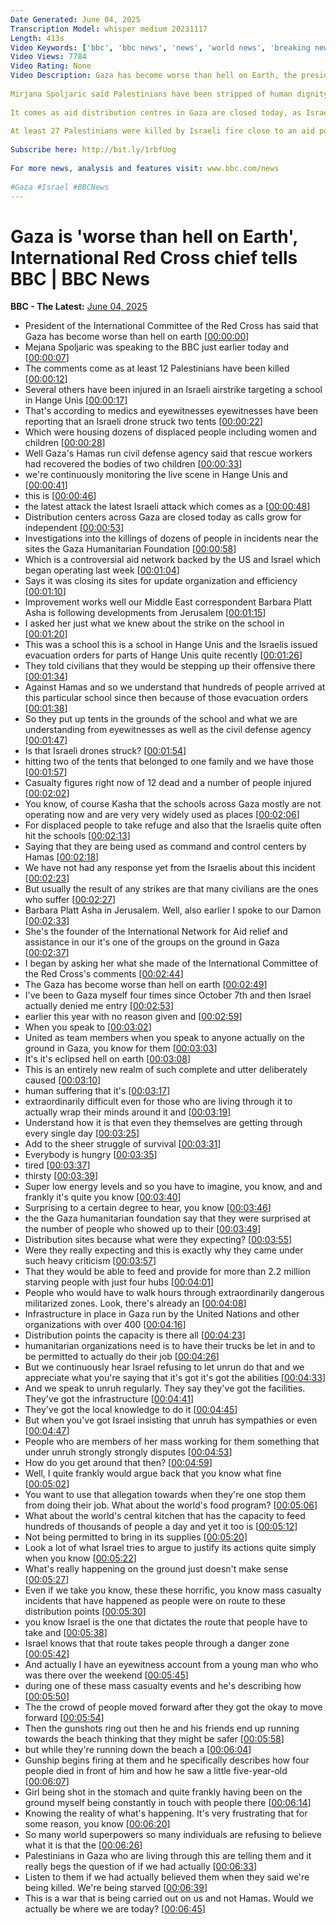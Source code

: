 ```yaml
---
Date Generated: June 04, 2025
Transcription Model: whisper medium 20231117
Length: 413s
Video Keywords: ['bbc', 'bbc news', 'news', 'world news', 'breaking news', 'us news', 'world', 'america', 'usa', 'usa news', 'india news']
Video Views: 7784
Video Rating: None
Video Description: Gaza has become worse than hell on Earth, the president of the International Committee of the Red Cross has told the BBC.
 
Mirjana Spoljaric said Palestinians have been stripped of human dignity and international humanitarian law is being hollowed out.
 
It comes as aid distribution centres in Gaza are closed today, as Israel's military warns roads leading to the sites will be considered "combat zones".
 
At least 27 Palestinians were killed by Israeli fire close to an aid point on Tuesday, Hamas-backed local officials said, the third deadly incident this week near a site run by the Gaza Humanitarian Foundation (GHF).
 
Subscribe here: http://bit.ly/1rbfUog
 
For more news, analysis and features visit: www.bbc.com/news
 
#Gaza #Israel #BBCNews
---
```


# Gaza is 'worse than hell on Earth', International Red Cross chief tells BBC | BBC News
**BBC - The Latest:** [June 04, 2025](https://www.youtube.com/watch?v=7SX13M01zGU)
*  President of the International Committee of the Red Cross has said that Gaza has become worse than hell on earth [[00:00:00](https://www.youtube.com/watch?v=7SX13M01zGU&t=0.0s)]
*  Mejana Spoljaric was speaking to the BBC just earlier today and [[00:00:07](https://www.youtube.com/watch?v=7SX13M01zGU&t=7.2s)]
*  The comments come as at least 12 Palestinians have been killed [[00:00:12](https://www.youtube.com/watch?v=7SX13M01zGU&t=12.8s)]
*  Several others have been injured in an Israeli airstrike targeting a school in Hange Unis [[00:00:17](https://www.youtube.com/watch?v=7SX13M01zGU&t=17.28s)]
*  That's according to medics and eyewitnesses eyewitnesses have been reporting that an Israeli drone struck two tents [[00:00:22](https://www.youtube.com/watch?v=7SX13M01zGU&t=22.44s)]
*  Which were housing dozens of displaced people including women and children [[00:00:28](https://www.youtube.com/watch?v=7SX13M01zGU&t=28.84s)]
*  Well Gaza's Hamas run civil defense agency said that rescue workers had recovered the bodies of two children [[00:00:33](https://www.youtube.com/watch?v=7SX13M01zGU&t=33.48s)]
*  we're continuously monitoring the live scene in Hange Unis and [[00:00:41](https://www.youtube.com/watch?v=7SX13M01zGU&t=41.0s)]
*  this is [[00:00:46](https://www.youtube.com/watch?v=7SX13M01zGU&t=46.6s)]
*  the latest attack the latest Israeli attack which comes as a [[00:00:48](https://www.youtube.com/watch?v=7SX13M01zGU&t=48.08s)]
*  Distribution centers across Gaza are closed today as calls grow for independent [[00:00:53](https://www.youtube.com/watch?v=7SX13M01zGU&t=53.160000000000004s)]
*  Investigations into the killings of dozens of people in incidents near the sites the Gaza Humanitarian Foundation [[00:00:58](https://www.youtube.com/watch?v=7SX13M01zGU&t=58.120000000000005s)]
*  Which is a controversial aid network backed by the US and Israel which began operating last week [[00:01:04](https://www.youtube.com/watch?v=7SX13M01zGU&t=64.56s)]
*  Says it was closing its sites for update organization and efficiency [[00:01:10](https://www.youtube.com/watch?v=7SX13M01zGU&t=70.48s)]
*  Improvement works well our Middle East correspondent Barbara Platt Asha is following developments from Jerusalem [[00:01:15](https://www.youtube.com/watch?v=7SX13M01zGU&t=75.68s)]
*  I asked her just what we knew about the strike on the school in [[00:01:20](https://www.youtube.com/watch?v=7SX13M01zGU&t=80.98s)]
*  This was a school this is a school in Hange Unis and the Israelis issued evacuation orders for parts of Hange Unis quite recently [[00:01:26](https://www.youtube.com/watch?v=7SX13M01zGU&t=86.02000000000001s)]
*  They told civilians that they would be stepping up their offensive there [[00:01:34](https://www.youtube.com/watch?v=7SX13M01zGU&t=94.82000000000001s)]
*  Against Hamas and so we understand that hundreds of people arrived at this particular school since then because of those evacuation orders [[00:01:38](https://www.youtube.com/watch?v=7SX13M01zGU&t=98.7s)]
*  So they put up tents in the grounds of the school and what we are understanding from eyewitnesses as well as the civil defense agency [[00:01:47](https://www.youtube.com/watch?v=7SX13M01zGU&t=107.0s)]
*  Is that Israeli drones struck? [[00:01:54](https://www.youtube.com/watch?v=7SX13M01zGU&t=114.0s)]
*  hitting two of the tents that belonged to one family and we have those [[00:01:57](https://www.youtube.com/watch?v=7SX13M01zGU&t=117.08s)]
*  Casualty figures right now of 12 dead and a number of people injured [[00:02:02](https://www.youtube.com/watch?v=7SX13M01zGU&t=122.24s)]
*  You know, of course Kasha that the schools across Gaza mostly are not operating now and are very very widely used as places [[00:02:06](https://www.youtube.com/watch?v=7SX13M01zGU&t=126.16s)]
*  For displaced people to take refuge and also that the Israelis quite often hit the schools [[00:02:13](https://www.youtube.com/watch?v=7SX13M01zGU&t=133.24s)]
*  Saying that they are being used as command and control centers by Hamas [[00:02:18](https://www.youtube.com/watch?v=7SX13M01zGU&t=138.96s)]
*  We have not had any response yet from the Israelis about this incident [[00:02:23](https://www.youtube.com/watch?v=7SX13M01zGU&t=143.32s)]
*  But usually the result of any strikes are that many civilians are the ones who suffer [[00:02:27](https://www.youtube.com/watch?v=7SX13M01zGU&t=147.60000000000002s)]
*  Barbara Platt Asha in Jerusalem. Well, also earlier I spoke to our Damon [[00:02:33](https://www.youtube.com/watch?v=7SX13M01zGU&t=153.48000000000002s)]
*  She's the founder of the International Network for Aid relief and assistance in our it's one of the groups on the ground in Gaza [[00:02:37](https://www.youtube.com/watch?v=7SX13M01zGU&t=157.92s)]
*  I began by asking her what she made of the International Committee of the Red Cross's comments [[00:02:44](https://www.youtube.com/watch?v=7SX13M01zGU&t=164.84s)]
*  The Gaza has become worse than hell on earth [[00:02:49](https://www.youtube.com/watch?v=7SX13M01zGU&t=169.56s)]
*  I've been to Gaza myself four times since October 7th and then Israel actually denied me entry [[00:02:53](https://www.youtube.com/watch?v=7SX13M01zGU&t=173.0s)]
*  earlier this year with no reason given and [[00:02:59](https://www.youtube.com/watch?v=7SX13M01zGU&t=179.07999999999998s)]
*  When you speak to [[00:03:02](https://www.youtube.com/watch?v=7SX13M01zGU&t=182.24s)]
*  United as team members when you speak to anyone actually on the ground in Gaza, you know for them [[00:03:03](https://www.youtube.com/watch?v=7SX13M01zGU&t=183.92000000000002s)]
*  It's it's eclipsed hell on earth [[00:03:08](https://www.youtube.com/watch?v=7SX13M01zGU&t=188.76000000000002s)]
*  This is an entirely new realm of such complete and utter deliberately caused [[00:03:10](https://www.youtube.com/watch?v=7SX13M01zGU&t=190.64000000000001s)]
*  human suffering that it's [[00:03:17](https://www.youtube.com/watch?v=7SX13M01zGU&t=197.52s)]
*  extraordinarily difficult even for those who are living through it to actually wrap their minds around it and [[00:03:19](https://www.youtube.com/watch?v=7SX13M01zGU&t=199.52s)]
*  Understand how it is that even they themselves are getting through every single day [[00:03:25](https://www.youtube.com/watch?v=7SX13M01zGU&t=205.48000000000002s)]
*  Add to the sheer struggle of survival [[00:03:31](https://www.youtube.com/watch?v=7SX13M01zGU&t=211.64000000000001s)]
*  Everybody is hungry [[00:03:35](https://www.youtube.com/watch?v=7SX13M01zGU&t=215.6s)]
*  tired [[00:03:37](https://www.youtube.com/watch?v=7SX13M01zGU&t=217.76000000000002s)]
*  thirsty [[00:03:39](https://www.youtube.com/watch?v=7SX13M01zGU&t=219.24s)]
*  Super low energy levels and so you have to imagine, you know, and and frankly it's quite you know [[00:03:40](https://www.youtube.com/watch?v=7SX13M01zGU&t=220.28s)]
*  Surprising to a certain degree to hear, you know [[00:03:46](https://www.youtube.com/watch?v=7SX13M01zGU&t=226.72s)]
*  the the Gaza humanitarian foundation say that they were surprised at the number of people who showed up to their [[00:03:49](https://www.youtube.com/watch?v=7SX13M01zGU&t=229.08s)]
*  Distribution sites because what were they expecting? [[00:03:55](https://www.youtube.com/watch?v=7SX13M01zGU&t=235.20000000000002s)]
*  Were they really expecting and this is exactly why they came under such heavy criticism [[00:03:57](https://www.youtube.com/watch?v=7SX13M01zGU&t=237.48s)]
*  That they would be able to feed and provide for more than 2.2 million starving people with just four hubs [[00:04:01](https://www.youtube.com/watch?v=7SX13M01zGU&t=241.56s)]
*  People who would have to walk hours through extraordinarily dangerous militarized zones. Look, there's already an [[00:04:08](https://www.youtube.com/watch?v=7SX13M01zGU&t=248.51999999999998s)]
*  Infrastructure in place in Gaza run by the United Nations and other organizations with over 400 [[00:04:16](https://www.youtube.com/watch?v=7SX13M01zGU&t=256.28s)]
*  Distribution points the capacity is there all [[00:04:23](https://www.youtube.com/watch?v=7SX13M01zGU&t=263.03999999999996s)]
*  humanitarian organizations need is to have their trucks be let in and to be permitted to actually do their job [[00:04:26](https://www.youtube.com/watch?v=7SX13M01zGU&t=266.79999999999995s)]
*  But we continuously hear Israel refusing to let unrun do that and we appreciate what you're saying that it's got it's got the abilities [[00:04:33](https://www.youtube.com/watch?v=7SX13M01zGU&t=273.52s)]
*  And we speak to unruh regularly. They say they've got the facilities. They've got the infrastructure [[00:04:41](https://www.youtube.com/watch?v=7SX13M01zGU&t=281.15999999999997s)]
*  They've got the local knowledge to do it [[00:04:45](https://www.youtube.com/watch?v=7SX13M01zGU&t=285.35999999999996s)]
*  But when you've got Israel insisting that unruh has sympathies or even [[00:04:47](https://www.youtube.com/watch?v=7SX13M01zGU&t=287.52s)]
*  People who are members of her mass working for them something that under unruh strongly strongly disputes [[00:04:53](https://www.youtube.com/watch?v=7SX13M01zGU&t=293.28s)]
*  How do you get around that then? [[00:04:59](https://www.youtube.com/watch?v=7SX13M01zGU&t=299.44s)]
*  Well, I quite frankly would argue back that you know what fine [[00:05:02](https://www.youtube.com/watch?v=7SX13M01zGU&t=302.6s)]
*  You want to use that allegation towards when they're one stop them from doing their job. What about the world's food program? [[00:05:06](https://www.youtube.com/watch?v=7SX13M01zGU&t=306.6s)]
*  What about the world's central kitchen that has the capacity to feed hundreds of thousands of people a day and yet it too is [[00:05:12](https://www.youtube.com/watch?v=7SX13M01zGU&t=312.88s)]
*  Not being permitted to bring in its supplies [[00:05:20](https://www.youtube.com/watch?v=7SX13M01zGU&t=320.03999999999996s)]
*  Look a lot of what Israel tries to argue to justify its actions quite simply when you know [[00:05:22](https://www.youtube.com/watch?v=7SX13M01zGU&t=322.67999999999995s)]
*  What's really happening on the ground just doesn't make sense [[00:05:27](https://www.youtube.com/watch?v=7SX13M01zGU&t=327.5s)]
*  Even if we take you know, these these horrific, you know mass casualty incidents that have happened as people were on route to these distribution points [[00:05:30](https://www.youtube.com/watch?v=7SX13M01zGU&t=330.91999999999996s)]
*  you know Israel is the one that dictates the route that people have to take and [[00:05:38](https://www.youtube.com/watch?v=7SX13M01zGU&t=338.15999999999997s)]
*  Israel knows that that route takes people through a danger zone [[00:05:42](https://www.youtube.com/watch?v=7SX13M01zGU&t=342.4s)]
*  And actually I have an eyewitness account from a young man who who was there over the weekend [[00:05:45](https://www.youtube.com/watch?v=7SX13M01zGU&t=345.56s)]
*  during one of these mass casualty events and he's describing how [[00:05:50](https://www.youtube.com/watch?v=7SX13M01zGU&t=350.88s)]
*  The the crowd of people moved forward after they got the okay to move forward [[00:05:54](https://www.youtube.com/watch?v=7SX13M01zGU&t=354.48s)]
*  Then the gunshots ring out then he and his friends end up running towards the beach thinking that they might be safer [[00:05:58](https://www.youtube.com/watch?v=7SX13M01zGU&t=358.84s)]
*  but while they're running down the beach a [[00:06:04](https://www.youtube.com/watch?v=7SX13M01zGU&t=364.76s)]
*  Gunship begins firing at them and he specifically describes how four people died in front of him and how he saw a little five-year-old [[00:06:07](https://www.youtube.com/watch?v=7SX13M01zGU&t=367.24s)]
*  Girl being shot in the stomach and quite frankly having been on the ground myself being constantly in touch with people there [[00:06:14](https://www.youtube.com/watch?v=7SX13M01zGU&t=374.08s)]
*  Knowing the reality of what's happening. It's very frustrating that for some reason, you know [[00:06:20](https://www.youtube.com/watch?v=7SX13M01zGU&t=380.76s)]
*  So many world superpowers so many individuals are refusing to believe what it is that the [[00:06:26](https://www.youtube.com/watch?v=7SX13M01zGU&t=386.59999999999997s)]
*  Palestinians in Gaza who are living through this are telling them and it really begs the question of if we had actually [[00:06:33](https://www.youtube.com/watch?v=7SX13M01zGU&t=393.16s)]
*  Listen to them if we had actually believed them when they said we're being killed. We're being starved [[00:06:39](https://www.youtube.com/watch?v=7SX13M01zGU&t=399.8s)]
*  This is a war that is being carried out on us and not Hamas. Would we actually be where we are today? [[00:06:45](https://www.youtube.com/watch?v=7SX13M01zGU&t=405.72s)]
